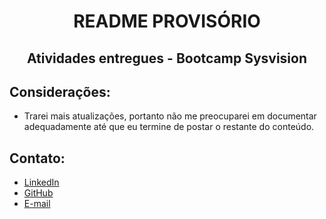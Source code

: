 <h1 align="center"> README PROVISÓRIO</h1>
<h2 align="center"> Atividades entregues - Bootcamp Sysvision</h2>

## Considerações:

- Trarei mais atualizações, portanto não me preocuparei em documentar adequadamente até que eu termine de postar o restante do conteúdo.

## Contato:

*   [LinkedIn](https://www.linkedin.com/in/leonardor99/)
*   [GitHub](https://github.com/ldemmz/)
*   [E-mail](mailto:leonardor99@outlook.com)
